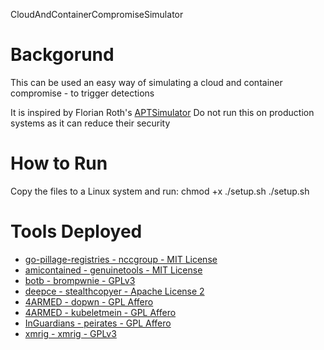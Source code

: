 
CloudAndContainerCompromiseSimulator

# Backgorund
This can be used an easy way of simulating a cloud and container compromise - to trigger detections

It is inspired by Florian Roth's [APTSimulator](https://github.com/NextronSystems/APTSimulator)
Do not run this on production systems as it can reduce their security

# How to Run
Copy the files to a Linux system and run:
chmod +x ./setup.sh
./setup.sh

# Tools Deployed
* [go-pillage-registries - nccgroup - MIT License](https://github.com/nccgroup/go-pillage-registries)
* [amicontained - genuinetools - MIT License](https://github.com/genuinetools/amicontained)
* [botb - brompwnie - GPLv3](https://github.com/brompwnie/botb)
* [deepce - stealthcopyer - Apache License 2](https://github.com/stealthcopter/deepce)
* [4ARMED - dopwn - GPL Affero](https://github.com/4ARMED/dopwn)
* [4ARMED - kubeletmein - GPL Affero](https://github.com/4ARMED/kubeletmein)
* [InGuardians - peirates - GPL Affero](https://github.com/inguardians/peirates)
* [xmrig - xmrig - GPLv3](https://github.com/xmrig/xmrig)
